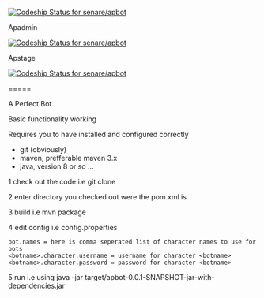 [ ![Codeship Status for senare/apbot](https://codeship.com/projects/640237d0-88f4-0132-c963-3ae5e43a70a3/status?branch=master)](https://codeship.com/projects/59558)


Apadmin

[ ![Codeship Status for senare/apbot](https://codeship.com/projects/640237d0-88f4-0132-c963-3ae5e43a70a3/status?branch=apadmin)](https://codeship.com/projects/59558)

Apstage

[ ![Codeship Status for senare/apbot](https://codeship.com/projects/640237d0-88f4-0132-c963-3ae5e43a70a3/status?branch=apstage)](https://codeship.com/projects/59558)

=====

A Perfect Bot

Basic functionality working 

Requires you to have installed and configured correctly 
 * git (obviously)
 * maven, prefferable maven 3.x
 * java, version 8 or so ...
 
1 check out the code i.e git clone

2 enter directory you checked out were the pom.xml is

3 build i.e mvn package

4 edit config i.e config.properties 

	bot.names = here is comma seperated list of character names to use for bots
	<botname>.character.username = username for character <botname>
	<botname>.character.password = password for character <botname>	

5 run i.e using java -jar target/apbot-0.0.1-SNAPSHOT-jar-with-dependencies.jar
 
